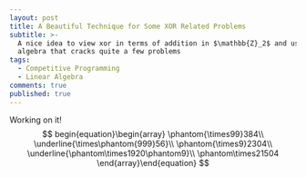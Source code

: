 ```yaml
---
layout: post
title: A Beautiful Technique for Some XOR Related Problems
subtitle: >-
  A nice idea to view xor in terms of addition in $\mathbb{Z}_2$ and use linear
  algebra that cracks quite a few problems
tags:
  - Competitive Programming
  - Linear Algebra
comments: true
published: true
---
```

Working on it!
$$
begin{equation}\begin{array}
\phantom{\times99}384\\
\underline{\times\phantom{999}56}\\
\phantom{\times9}2304\\
\underline{\phantom\times1920\phantom9}\\
\phantom\times21504
\end{array}\end{equation}
$$